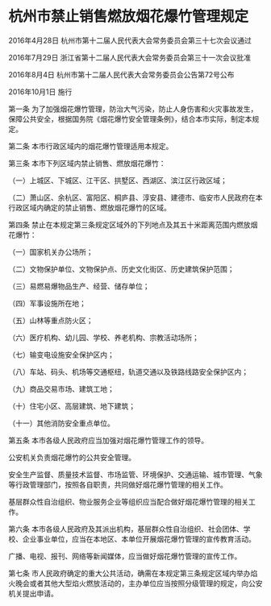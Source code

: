 # 杭州市禁止销售燃放烟花爆竹管理规定

2016年4月28日 杭州市第十二届人民代表大会常务委员会第三十七次会议通过

2016年7月29日 浙江省第十二届人民代表大会常务委员会第三十一次会议批准

2016年8月4日 杭州市第十二届人民代表大会常务委员会公告第72号公布

2016年10月1日 施行

<!-- INFO END -->

第一条 为了加强烟花爆竹管理，防治大气污染，防止人身伤害和火灾事故发生，保障公共安全，根据国务院《烟花爆竹安全管理条例》，结合本市实际，制定本规定。

第二条 本市行政区域内的烟花爆竹管理适用本规定。

第三条 本市下列区域内禁止销售、燃放烟花爆竹：

（一）上城区、下城区、江干区、拱墅区、西湖区、滨江区行政区域；

（二）萧山区、余杭区、富阳区、桐庐县、淳安县、建德市、临安市人民政府在本行政区域内确定的禁止销售、燃放烟花爆竹的区域。

第四条 禁止在本规定第三条规定区域外的下列地点及其五十米距离范围内燃放烟花爆竹：

（一）国家机关办公场所；

（二）文物保护单位、文物保护点、历史文化街区、历史建筑保护范围；

（三）易燃易爆物品生产、经营、储存单位；

（四）军事设施所在地；

（五）山林等重点防火区；

（六）医疗机构、幼儿园、学校、养老机构、宗教活动场所；

（七）输变电设施安全保护区内；

（八）车站、码头、机场等交通枢纽，轨道交通以及铁路线路安全保护区内；

（九）商品交易市场、建筑工地；

（十）住宅小区、高层建筑、地下建筑；

（十一）其他消防安全重点单位。

第五条 本市各级人民政府应当加强对烟花爆竹管理工作的领导。

公安机关负责烟花爆竹的公共安全管理。

安全生产监督、质量技术监督、市场监管、环境保护、交通运输、城市管理、气象等行政管理部门，按照各自职责，共同做好烟花爆竹管理的相关工作。

基层群众性自治组织、物业服务企业等组织应当配合做好烟花爆竹管理的相关工作。

第六条 本市各级人民政府及其派出机构，基层群众性自治组织、社会团体、学校、企业事业单位，应当在本地区、本单位开展烟花爆竹管理的宣传教育活动。

广播、电视、报刊、网络等新闻媒体，应当做好烟花爆竹管理的宣传工作。

第七条 市人民政府确定的重大公共活动，确需在本规定第三条规定区域内举办焰火晚会或者其他大型焰火燃放活动的，主办单位应当按照分级管理的规定，向公安机关提出申请。